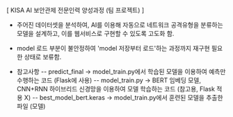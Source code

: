 [ KISA AI 보안관제 전문인력 양성과정 (팀 프로젝트) ]
* 주어진 데이터셋을 분석하여, AI를 이용해 자동으로 네트워크 공격유형을 분류하는 모델을 설계하고, 이를 웹서비스로 구현할 수 있도록 고도화 함.
* model 로드 부분이 불안정하여 'model 저장부터 로드'하는 과정까지 재구현 필요한 상태로 보류함.

* 참고사항
-- predict_final -> model_train.py에서 학습된 모델을 이용하여 예측만 수행하는 코드 (Flask에 사용)
-- model_train.py -> BERT 임베딩 모델, CNN+RNN 하이브리드 신경망을 이용하여 모델 학습하는 코드 (참고용, Flask 적용 X)
-- best_model_bert.keras -> model_train.py에서 훈련된 모델을 추출한 파일 (모델)
